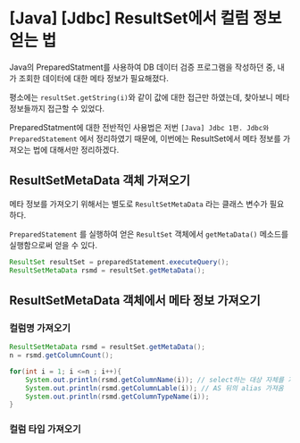 # [Java] [Jdbc] ResultSet에서 컬럼 정보 얻는 법



Java의 PreparedStatment를 사용하여 DB 데이터 검증  프로그램을 작성하던 중, 내가 조회한 데이터에 대한 메타 정보가 필요해졌다.

평소에는 `resultSet.getString(i)`와 같이 값에 대한 접근만 하였는데, 찾아보니 메타 정보들까지 접근할 수 있었다.

PreparedStatment에 대한 전반적인 사용법은 저번 `[Java] Jdbc 1편. Jdbc와 PreparedStatement` 에서 정리하였기 때문에, 이번에는 ResultSet에서 메타 정보를 가져오는 법에 대해서만 정리하겠다.



## ResultSetMetaData 객체 가져오기

메타 정보를 가져오기 위해서는 별도로 `ResultSetMetaData` 라는 클래스 변수가 필요하다. 

`PreparedStatement` 를 실행하여 얻은 `ResultSet` 객체에서 `getMetaData()`  메소드를 실행함으로써 얻을 수 있다.

```java
ResultSet resultSet = preparedStatement.executeQuery();
ResultSetMetaData rsmd = resultSet.getMetaData();
```



## ResultSetMetaData 객체에서 메타 정보 가져오기



### 컬럼명 가져오기

```java
ResultSetMetaData rsmd = resultSet.getMetaData();
n = rsmd.getColumnCount();

for(int i = 1; i <=n ; i++){
    System.out.println(rsmd.getColumnName(i)); // select하는 대상 자체를 가져옴
    System.out.println(rsmd.getColumnLable(i)); // AS 뒤의 alias 가져옴
    System.out.println(rsmd.getColumnTypeName(i)); 
}

```



### 컬럼 타입 가져오기

```java
```

